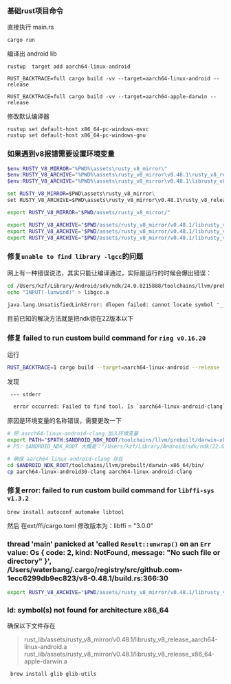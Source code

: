 ### 基础rust项目命令

直接执行 main.rs

```shell
cargo run
```

编译出 android lib

```shell
rustup  target add aarch64-linux-android

RUST_BACKTRACE=full cargo build -vv --target=aarch64-linux-android --release

RUST_BACKTRACE=full cargo build -vv --target=aarch64-apple-darwin --release
```

修改默认编译器

```
rustup set default-host x86_64-pc-windows-msvc
rustup set default-host x86_64-pc-windows-gnu
```

### 如果遇到v8报错需要设置环境变量

```powershell
$env:RUSTY_V8_MIRROR="%PWD%\assets\rusty_v8_mirror\"
$env:RUSTY_V8_ARCHIVE="%PWD%\assets\rusty_v8_mirror\v0.48.1\rusty_v8_release_x86_64-pc-windows-msvc.lib"
$env:RUSTY_V8_ARCHIVE="%PWD%\assets\rusty_v8_mirror\v0.48.1\librusty_v8_release_aarch64-linux-android.a"
```

```cmd
set RUSTY_V8_MIRROR=$PWD\assets\rusty_v8_mirror\
set RUSTY_V8_ARCHIVE=$PWD\assets\rusty_v8_mirror\v0.48.1\rusty_v8_release_x86_64-pc-windows-msvc.lib
```

```bash
export RUSTY_V8_MIRROR="$PWD/assets/rusty_v8_mirror/"

export RUSTY_V8_ARCHIVE="$PWD/assets/rusty_v8_mirror/v0.48.1/librusty_v8_release_aarch64-linux-android.a"
export RUSTY_V8_ARCHIVE="$PWD/assets/rusty_v8_mirror/v0.48.1/librusty_v8_release_aarch64-unknown-linux-gnu.a"
export RUSTY_V8_ARCHIVE="$PWD/assets/rusty_v8_mirror/v0.48.1/librusty_v8_release_aarch64-apple-darwin.a"
```

### 修复`unable to find library -lgcc`的问题

网上有一种错误说法，其实只能让编译通过，实际是运行的时候会爆出错误：

```bash
cd /Users/kzf/Library/Android/sdk/ndk/24.0.8215888/toolchains/llvm/prebuilt/darwin-x86_64/lib64/clang/14.0.1/lib/linux/aarch64
echo "INPUT(-lunwind)" > libgcc.a

java.lang.UnsatisfiedLinkError: dlopen failed: cannot locate symbol "__emutls_get_address" referenced by "/data/app/~~xgQux0SWdH8NR7GLHyXCNg==/org.bfchain.rust.example-1rL1uIoeTHAxKOyHiDM32w==/base.apk!/lib/arm64-v8a/librust_lib.so"...
```



目前已知的解决方法就是把ndk锁在22版本以下

### 修复 failed to run custom build command for `ring v0.16.20`

运行  

```bash
RUST_BACKTRACE=1 cargo build --target=aarch64-linux-android --release
```

发现

```bash
 --- stderr

  error occurred: Failed to find tool. Is `aarch64-linux-android-clang` installed?
```

原因是环境变量的名称错误，需要更改一下

```bash
# 把 aarch64-linux-android-clang 加入环境变量
export PATH="$PATH:$ANDROID_NDK_ROOT/toolchains/llvm/prebuilt/darwin-x86_64/bin"
# PS: $ANDROID_NDK_ROOT 大概是："/Users/kzf/Library/Android/sdk/ndk/22.0.7026061" 需要代码NDK版本号

# 确保 aarch64-linux-android-clang 存在
cd $ANDROID_NDK_ROOT/toolchains/llvm/prebuilt/darwin-x86_64/bin/
cp aarch64-linux-android30-clang aarch64-linux-android-clang 
```

### 修复error: failed to run custom build command for `libffi-sys v1.3.2`

```
brew install autoconf automake libtool   
```

然后 在ext/ffi/cargo.toml
修改版本为：libffi = "3.0.0"

### thread 'main' panicked at 'called `Result::unwrap()` on an `Err` value: Os { code: 2, kind: NotFound, message: "No such file or directory" }', /Users/waterbang/.cargo/registry/src/github.com-1ecc6299db9ec823/v8-0.48.1/build.rs:366:30

```bash
export RUSTY_V8_ARCHIVE="$PWD/assets/rusty_v8_mirror/v0.48.1/librusty_v8_release_aarch64-linux-android.a"
```

### ld: symbol(s) not found for architecture x86_64

确保以下文件存在
  > rust_lib/assets/rusty_v8_mirror/v0.48.1/librusty_v8_release_aarch64-linux-android.a
  > rust_lib/assets/rusty_v8_mirror/v0.48.1/librusty_v8_release_x86_64-apple-darwin.a

```bash
 brew install glib glib-utils
```
